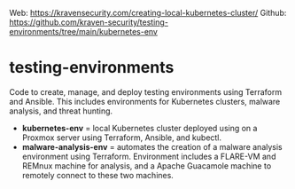 Web: https://kravensecurity.com/creating-local-kubernetes-cluster/
Github: https://github.com/kraven-security/testing-environments/tree/main/kubernetes-env

# testing-environments
Code to create, manage, and deploy testing environments using Terraform and Ansible. This includes environments for Kubernetes clusters, malware analysis, and threat hunting.

- **kubernetes-env** = local Kubernetes cluster deployed using on a Proxmox server using Terraform, Ansible, and kubectl.
- **malware-analysis-env** = automates the creation of a malware analysis environment using Terraform. Environment includes a FLARE-VM and REMnux machine for analysis, and a Apache Guacamole machine to remotely connect to these two machines.

